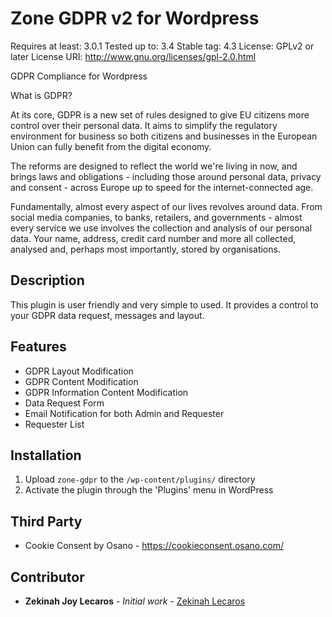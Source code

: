 # Zone GDPR v2 for Wordpress
Requires at least: 3.0.1
Tested up to: 3.4
Stable tag: 4.3
License: GPLv2 or later
License URI: http://www.gnu.org/licenses/gpl-2.0.html

GDPR Compliance for Wordpress

What is GDPR?

At its core, GDPR is a new set of rules designed to give EU citizens more control over their personal data. It aims to simplify the regulatory environment for business so both citizens and businesses in the European Union can fully benefit from the digital economy.

The reforms are designed to reflect the world we're living in now, and brings laws and obligations - including those around personal data, privacy and consent - across Europe up to speed for the internet-connected age.

Fundamentally, almost every aspect of our lives revolves around data. From social media companies, to banks, retailers, and governments - almost every service we use involves the collection and analysis of our personal data. Your name, address, credit card number and more all collected, analysed and, perhaps most importantly, stored by organisations.

## Description

This plugin is user friendly and very simple to used. It provides a control to your GDPR data request, messages and layout.

## Features

* GDPR Layout Modification
* GDPR Content Modification
* GDPR Information Content Modification
* Data Request Form
* Email Notification for both Admin and Requester
* Requester List

## Installation

1. Upload `zone-gdpr` to the `/wp-content/plugins/` directory
2. Activate the plugin through the 'Plugins' menu in WordPress

## Third Party
* Cookie Consent by Osano - https://cookieconsent.osano.com/

## Contributor

* **Zekinah Joy Lecaros** - *Initial work* - [Zekinah Lecaros](https://github.com/zekinah)
